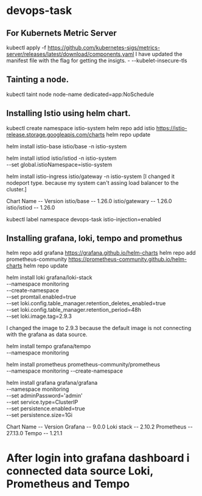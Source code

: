 # devops-task

## For Kubernets Metric Server 
kubectl apply -f https://github.com/kubernetes-sigs/metrics-server/releases/latest/download/components.yaml
I have updated the manifest file with the flag for getting the insigts. - --kubelet-insecure-tls



## Tainting a node.
kubectl taint node node-name dedicated=app:NoSchedule

## Installing Istio using helm chart.
kubectl create namespace istio-system
helm repo add istio https://istio-release.storage.googleapis.com/charts
helm repo update

helm install istio-base istio/base -n istio-system

helm install istiod istio/istiod -n istio-system \
  --set global.istioNamespace=istio-system

helm install istio-ingress istio/gateway -n istio-system [I changed it nodeport type. because my system can't assing load balancer to the cluster.]

Chart Name -- Version
istio/base -- 1.26.0
istio/gatewary -- 1.26.0
istio/istiod -- 1.26.0

kubectl label namespace devops-task istio-injection=enabled



## Installing grafana, loki, tempo and promethus

helm repo add grafana https://grafana.github.io/helm-charts
helm repo add prometheus-community https://prometheus-community.github.io/helm-charts
helm repo update

helm install loki grafana/loki-stack \
  --namespace monitoring \
  --create-namespace \
  --set promtail.enabled=true \
  --set loki.config.table_manager.retention_deletes_enabled=true \
  --set loki.config.table_manager.retention_period=48h \
  --set loki.image.tag=2.9.3

I  changed the image to 2.9.3 because the default image is not connecting with the grafana as data source.


helm install tempo grafana/tempo \
  --namespace monitoring

helm install prometheus prometheus-community/prometheus \
  --namespace monitoring --create-namespace


helm install grafana grafana/grafana \
  --namespace monitoring \
  --set adminPassword='admin' \
  --set service.type=ClusterIP \
  --set persistence.enabled=true \
  --set persistence.size=1Gi

Chart Name -- Version
Grafana   -- 9.0.0
Loki stack -- 2.10.2
Prometheus --  27.13.0
Tempo -- 1.21.1


# After login into grafana dashboard i connected data source Loki, Prometheus and Tempo 

